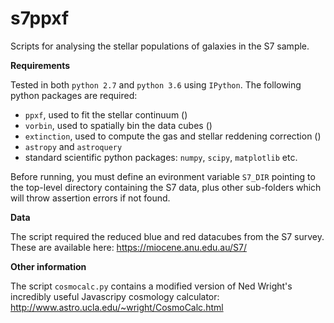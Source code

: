 # s7ppxf
Scripts for analysing the stellar populations of galaxies in the S7 sample.

**Requirements**

Tested in both ``python 2.7`` and ``python 3.6`` using ``IPython``.
The following python packages are required:
- ``ppxf``, used to fit the stellar continuum ()
- ``vorbin``, used to spatially bin the data cubes ()
- ``extinction``, used to compute the gas and stellar reddening correction ()
- ``astropy`` and ``astroquery``
- standard scientific python packages: ``numpy``, ``scipy``, ``matplotlib`` etc.

Before running, you must define an evironment variable ``S7_DIR`` pointing to the top-level directory containing the S7 data, plus other sub-folders which will throw assertion errors if not found.

**Data**

The script required the reduced blue and red datacubes from the S7 survey. These are available here: https://miocene.anu.edu.au/S7/

**Other information**

The script ``cosmocalc.py`` contains a modified version of Ned Wright's incredibly useful Javascripy cosmology calculator: http://www.astro.ucla.edu/~wright/CosmoCalc.html 
